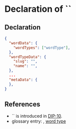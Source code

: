 # Declaration of ``

## Declaration

```json
{
  "wordData": {
    "wordTypes": ["wordType"],
  },
  "wordTypeData": {
    "slug": "",
    "name": "",
  },
  ...
  "metaData": {
  },
}
```

## References

- `` is introduced in [DIP-10](../10.md).
- glossary entry: [](../../../glossary/.md), [word type](../../../glossary/wordType.md)
